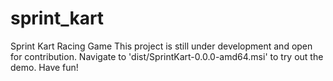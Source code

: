 # sprint_kart
Sprint Kart Racing Game
This project is still under development and open for contribution.
Navigate to 'dist/SprintKart-0.0.0-amd64.msi' to try out the demo.
Have fun!
